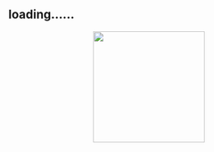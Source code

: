 ## loading......

<div align="center"> <img  src="https://gitee.com/MartinHub/MartinHub-notes/raw/master/images/weixin.png" width="200"/> </div>